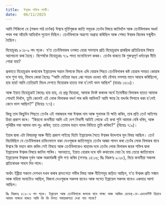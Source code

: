 ```yaml
---
title:  ঈশ্বৰৰ শক্তিৰ সাক্ষী।
date:   06/11/2025
---
```


আমি শিকিলো যে (পঞ্চম পাঠ চাওঁক) ঈশ্বৰে মূৰ্ত্তিপূজক জাতি সমূহক তেওঁৰ বিষয়ে জানিবলৈ আৰু তেওঁবিলাকৰ অধৰ্ম পথৰ পৰা আঁতৰি আহিবলৈ সুযোগ দিছিল। তেওঁবিলাকে অৱশ্যে অগ্ৰাহ্য কৰিছিল আৰু শেষত ঈশ্বৰৰ বিচাৰৰ সন্মুখীন হৈছিল।

যিহোচূৱাঃ ৮:৬-৯ পদ পঢ়ক। য’ত তেওঁবিলাকৰ ওপৰত হোৱা সমস্যাৰ প্ৰতি যিহোচূৱাৰ প্ৰাৰম্ভিক প্ৰতিক্ৰিয়াৰ বিষয়ে আলোচনা কৰা হৈছে। বিশেষকৈ যিহোচূৱাঃ ৭:৯ পদত মনোনিবেশ কৰক। তেওঁৰ বাক্যত কি গুৰুত্বপূৰ্ণ ধৰ্মতত্বৰ নীতি পোৱা যায়?

প্ৰথমতে যিহোচূৱাৰ কথাবোৰ ইস্ৰায়েলৰ সন্তান বিলাকে মিচৰ এৰি যোৱাৰ পিছত তেওঁবিলাকৰ কষ্ট হোৱাৰ সময়ত কোৱাৰ দৰে শুনা যায়, যিদৰে কোৱা হৈছেঃ “আমি যেতিয়া মঙহ ১ন্ধা পাত্ৰৰ ওচৰত বহি হেঁপাহ নপলায় মানে আহাৰ কৰিছিলো, হায় হায়! আমি তেতিয়াই মিচৰ দেশতে যিহোৱাৰ হাতত মৰা হ’লেই ভাল আছিল” (যাত্ৰাঃ ১৬:৩)।

আৰু ইয়াত যিহোচূৱাই কৈছেঃ হায় হায়, হে প্ৰভু যিহোৱা, আমাক বিনষ্ট কৰাবৰ অৰ্থে ইমোৰীয়া বিলাকৰ হাতত আমাক শোধাই দিবলৈ, তুমি কেলেই এই লোক বিলাকক যদ্দৰ্ন পাৰ কৰি আনিলা? আমি ক্ষান্ত হৈ যদ্দৰ্নৰ সিপাৰে থকা হ’লেই কেনে ভাল আছিল?” (যিহোঃ ৭:৭)।

কিন্তু তাৰ কিছুদিন পিছতে তেওঁৰ এই পৰাজয়ৰ পৰা ঈশ্বৰৰ নাম আৰু সুনামক যি ক্ষতি কৰিব, তাৰ প্ৰতি তেওঁ অতিশয় চিন্তা প্ৰকাশ কৰে। “কিয়নো কনানীয়া আদি এই দেশ নিবাসী আটাই লোকে এই কথা শুনি আমাক বেৰি ধৰিব, আৰু পৃথিৱীৰ পৰা আমাৰ নাম লু৫ কৰিব; তাতে তোমাৰ মহান নামৰ নিমিত্তে তুমি কৰিবা?” (যিহোঃ ৭:৯)।

ইয়াৰ দ্বাৰা এটা বিষয়বস্তু আৰু নীতি প্ৰকাশ পাইছে যিটো ইস্ৰায়েলৰ সৈতে ঈশ্বৰৰ উদ্দেশ্যৰ মূল বিষয় আছিল। তেওঁ বিচাৰিছিল যে তেওঁবিলাকৰ চাৰিওফালে থকা দেওপূজক জাতিসমূহে তেওঁৰ আজ্ঞা পালন কৰা তেওঁৰ লোক বিলাকৰ বাবে ঈশ্বৰে কি মহান কাম কৰিব সেই বিষয়ে আৰু তেওঁবিলাকেও ৰাহাবৰ দৰে তেওঁৰ লোক বিলাকৰ জয়ৰ শক্তিৰ দ্বাৰা ইস্ৰায়েলৰ ঈশ্বৰৰ বিষয়ে জানিব পাৰিব। আনহাতে, ইয়াত হোৱাৰ দৰে যদি কথাবোৰ বেয়া হৈ যায় তেন্তে জাতিবোৰে ইস্ৰায়েলৰ ঈশ্বৰক দুৰ্বল আৰু অকাৰ্যকৰী বুলি গণ্য কৰিব (গণনাঃ ১৪:১৬; দ্বিঃ বিৱৰণঃ ৯:২৮), যিয়ে কনানীয়া সকলৰ প্ৰতিৰোধক সাহস দিব পাৰে।

অৰ্থাৎ ইব্ৰীয়া সকলে দেশখন দখল কৰাৰ প্ৰসংগেতা গভীৰ বিষয় আৰু নীতিসমূহ জড়িত আছিল, য’ত ঈশ্বৰৰ প্ৰতি সন্মান আৰু মহিমা অনাটোও আছিল, যিজনা দেওপূজক সকলৰ বাবেও আৰু লগেত ইস্ৰায়েল সকলৰ বাবেও একমাত্ৰ আশা আছিল।

`দ্বিঃ বিৱৰণঃ ৪:৫-৯ পদ পঢ়ক। ইস্ৰায়েল আৰু তেওঁবিলাকে জগতৰ বাবে সাক্ষ্য আৰু আজিৰ চেভেন্থ-ডে-এডভেন্টিষ্ট হিচাবে আমাৰ সাক্ষ্যৰ মাজত আমি কি কি দিশত সমান্তৰালতা দেখা পাব পাৰো?`